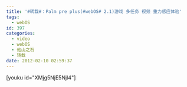 ```yaml
---
title: '#转载#：Palm pre plus(#webOS# 2.1)游戏 多任务 视频 重力感应体验'
tags:
  - webOS
id: 397
categories:
  - video
  - webOS
  - 他山之石
  - 转载
date: 2012-02-10 02:59:37
---
```


[youku id="XMjg5NjE5NjI4"] 